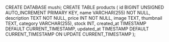 CREATE DATABASE mushi;
CREATE TABLE products (
  id BIGINT UNSIGNED AUTO_INCREMENT PRIMARY KEY,
  name VARCHAR(255) NOT NULL,
  description TEXT NOT NULL,
  price INT NOT NULL,
  image TEXT,
  thumbnail TEXT,
  category VARCHAR(255),
  stock INT,
  created_at TIMESTAMP DEFAULT CURRENT_TIMESTAMP,
  updated_at TIMESTAMP DEFAULT CURRENT_TIMESTAMP ON UPDATE CURRENT_TIMESTAMP
);